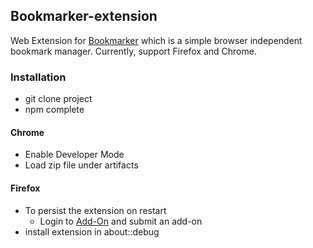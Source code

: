 ## Bookmarker-extension

Web Extension for [Bookmarker](https://github.com/zluo01/bookmarker) which is a simple browser independent bookmark manager.
Currently, support Firefox and Chrome.

### Installation

- git clone project
- npm complete

#### Chrome

- Enable Developer Mode
- Load zip file under artifacts

#### Firefox

- To persist the extension on restart
  - Login to [Add-On](https://addons.mozilla.org/en-US/firefox/extensions/) and submit an add-on
- install extension in about::debug
